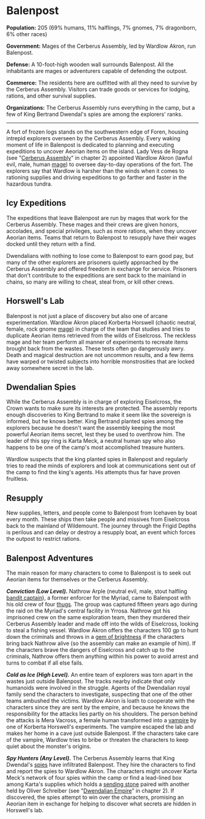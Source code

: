 # Balenpost

**Population:** 205 (69% humans, 11% halflings, 7% gnomes, 7% dragonborn, 6% other races)

**Government:** Mages of the Cerberus Assembly, led by Wardlow Akron, run Balenpost.
 
**Defense:** A 10-foot-high wooden wall surrounds Balenpost. All the inhabitants are mages or adventurers capable of defending the outpost.
 
**Commerce:** The residents here are outfitted with all they need to survive by the Cerberus Assembly. Visitors can trade goods or services for lodging, rations, and other survival supplies.

**Organizations:** The Cerberus Assembly runs everything in the camp, but a few of King Bertrand Dwendal's spies are among the explorers' ranks.

---

A fort of frozen logs stands on the southwestern edge of Foren, housing intrepid explorers overseen by the Cerberus Assembly. Every waking moment of life in Balenpost is dedicated to planning and executing expeditions to uncover Aeorian items on the island. Lady Vess de Rogna (see "[Cerberus Assembly](https://www.dndbeyond.com/sources/egtw/factions-and-societies#CerberusAssembly)" in chapter 2) appointed Wardlow Akron (lawful evil, male, human [mage](https://www.dndbeyond.com/monsters/16947-mage)) to oversee day-to-day operations of the fort. The explorers say that Wardlow is harsher than the winds when it comes to rationing supplies and driving expeditions to go farther and faster in the hazardous tundra.

## Icy Expeditions

The expeditions that leave Balenpost are run by mages that work for the Cerberus Assembly. These mages and their crews are given honors, accolades, and special privileges, such as more rations, when they uncover Aeorian items. Teams that return to Balenpost to resupply have their wages docked until they return with a find.

Dwendalians with nothing to lose come to Balenpost to earn good pay, but many of the other explorers are prisoners quietly approached by the Cerberus Assembly and offered freedom in exchange for service. Prisoners that don't contribute to the expeditions are sent back to the mainland in chains, so many are willing to cheat, steal from, or kill other crews.

## Horswell's Lab

Balenpost is not just a place of discovery but also one of arcane experimentation. Wardlow Akron placed Korberta Horswell (chaotic neutral, female, rock gnome [mage](https://www.dndbeyond.com/monsters/16947-mage)) in charge of the team that studies and tries to duplicate Aeorian items retrieved from the wilds of Eiselcross. The reckless mage and her team perform all manner of experiments to recreate items brought back from the wastes. These tests often go dangerously awry. Death and magical destruction are not uncommon results, and a few items have warped or twisted subjects into horrible monstrosities that are locked away somewhere secret in the lab.

## Dwendalian Spies

While the Cerberus Assembly is in charge of exploring Eiselcross, the Crown wants to make sure its interests are protected. The assembly reports enough discoveries to King Bertrand to make it seem like the sovereign is informed, but he knows better. King Bertrand planted spies among the explorers because he doesn't want the assembly keeping the most powerful Aeorian items secret, lest they be used to overthrow him. The leader of this spy ring is Karta Meck, a neutral human spy who also happens to be one of the camp's most accomplished treasure hunters.

Wardlow suspects that the king planted spies in Balenpost and regularly tries to read the minds of explorers and look at communications sent out of the camp to find the king's agents. His attempts thus far have proven fruitless.

## Resupply

New supplies, letters, and people come to Balenpost from Icehaven by boat every month. These ships then take people and missives from Eiselcross back to the mainland of Wildemount. The journey through the Frigid Depths is perilous and can delay or destroy a resupply boat, an event which forces the outpost to restrict rations.

## Balenpost Adventures
The main reason for many characters to come to Balenpost is to seek out Aeorian items for themselves or the Cerberus Assembly.

_**Conviction (Low Level).**_ Nathrow Arple (neutral evil, male, stout halfling [bandit captain](https://www.dndbeyond.com/monsters/16799-bandit-captain)), a former enforcer for the Myriad, came to Balenpost with his old crew of four [thugs](https://www.dndbeyond.com/monsters/17035-thug). The group was captured fifteen years ago during the raid on the Myriad's central facility in Yrrosa. Nathrow got his imprisoned crew on the same exploration team, then they murdered their Cerberus Assembly leader and made off into the wilds of Eiselcross, looking to steal a fishing vessel. Wardlow Akron offers the characters 100 gp to hunt down the criminals and throws in a [gem of brightness](https://www.dndbeyond.com/magic-items/4642-gem-of-brightness) if the characters bring back Nathrow alive (so the assembly can make an example of him). If the characters brave the dangers of Eiselcross and catch up to the criminals, Nathrow offers them anything within his power to avoid arrest and turns to combat if all else fails.

_**Cold as Ice (High Level).**_ An entire team of explorers was torn apart in the wastes just outside Balenpost. The tracks nearby indicate that only humanoids were involved in the struggle. Agents of the Dwendalian royal family send the characters to investigate, suspecting that one of the other teams ambushed the victims. Wardlow Akron is loath to cooperate with the characters since they are sent by the empire, and because he knows the responsibility for the attacks lies partly on his shoulders. The person behind the attacks is Mera Vacross, a female human transformed into a [vampire](https://www.dndbeyond.com/monsters/17043-vampire) by one of Korberta Horswell's experiments. The vampire escaped the lab and makes her home in a cave just outside Balenpost. If the characters take care of the vampire, Wardlow tries to bribe or threaten the characters to keep quiet about the monster's origins.

_**Spy Hunters (Any Level).**_ The Cerberus Assembly learns that King Dwendal's [spies](https://www.dndbeyond.com/monsters/17021-spy) have infiltrated Balenpost. They hire the characters to find and report the spies to Wardlow Akron. The characters might uncover Karta Meck's network of four spies within the camp or find a lead-lined box among Karta's supplies which holds a [sending stone](https://www.dndbeyond.com/magic-items/5402-sending-stones) paired with another held by Oliver Schreiber (see "[Dwendalian Empire](https://www.dndbeyond.com/sources/egtw/factions-and-societies#DwendalianEmpire)" in chapter 2). If discovered, the spies attempt to win over the characters, promising an Aeorian item in exchange for helping to discover what secrets are hidden in Horswell's lab.